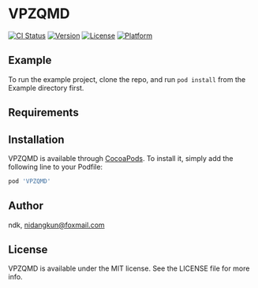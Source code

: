 # VPZQMD

[![CI Status](https://img.shields.io/travis/ndk/VPZQMD.svg?style=flat)](https://travis-ci.org/ndk/VPZQMD)
[![Version](https://img.shields.io/cocoapods/v/VPZQMD.svg?style=flat)](https://cocoapods.org/pods/VPZQMD)
[![License](https://img.shields.io/cocoapods/l/VPZQMD.svg?style=flat)](https://cocoapods.org/pods/VPZQMD)
[![Platform](https://img.shields.io/cocoapods/p/VPZQMD.svg?style=flat)](https://cocoapods.org/pods/VPZQMD)

## Example

To run the example project, clone the repo, and run `pod install` from the Example directory first.

## Requirements

## Installation

VPZQMD is available through [CocoaPods](https://cocoapods.org). To install
it, simply add the following line to your Podfile:

```ruby
pod 'VPZQMD'
```

## Author

ndk, nidangkun@foxmail.com

## License

VPZQMD is available under the MIT license. See the LICENSE file for more info.
